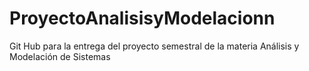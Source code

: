 # ProyectoAnalisisyModelacionn
Git Hub para la entrega del proyecto semestral de la materia Análisis y Modelación de Sistemas
